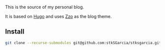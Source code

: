 This is the source of my personal blog.

It is based on [Hugo](https://gohugo.io/) and uses [Zzo](https://github.com/zzossig/hugo-theme-zzo/) as the blog theme.

## Install

```sh
git clone --recurse-submodules git@github.com:stkSGarcia/stksgarcia.github.io.git
```
